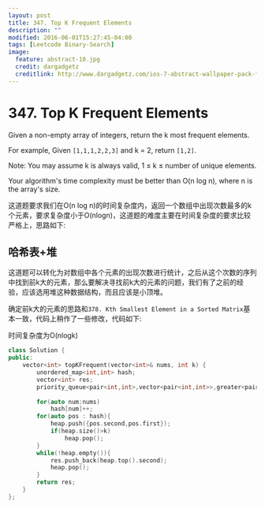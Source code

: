 ```yaml
---
layout: post
title: 347. Top K Frequent Elements
description: ""
modified: 2016-06-01T15:27:45-04:00
tags: [Leetcode Binary-Search]
image:
  feature: abstract-10.jpg
  credit: dargadgetz
  creditlink: http://www.dargadgetz.com/ios-7-abstract-wallpaper-pack-for-iphone-5-and-ipod-touch-retina/
---
```


# 347. Top K Frequent Elements

Given a non-empty array of integers, return the k most frequent elements.

For example,
Given ```[1,1,1,2,2,3]``` and k = 2, return ```[1,2]```.

Note: 
You may assume k is always valid, 1 ≤ k ≤ number of unique elements.

Your algorithm's time complexity must be better than O(n log n), where n is the array's size.

这道题要求我们在O(n log n)的时间复杂度内，返回一个数组中出现次数最多的k个元素，要求复杂度小于O(nlogn)，这道题的难度主要在时间复杂度的要求比较严格上，思路如下:

## 哈希表+堆

这道题可以转化为对数组中各个元素的出现次数进行统计，之后从这个次数的序列中找到前k大的元素，那么要解决寻找前k大的元素的问题，我们有了之前的经验，应该选用堆这种数据结构，而且应该是小顶堆。

确定前k大的元素的思路和```378. Kth Smallest Element in a Sorted Matrix```基本一致，代码上稍作了一些修改，代码如下:

时间复杂度为O(nlogk)

```c++
class Solution {
public:
    vector<int> topKFrequent(vector<int>& nums, int k) {
        unordered_map<int,int> hash;
        vector<int> res;
        priority_queue<pair<int,int>,vector<pair<int,int>>,greater<pair<int,int>>> heap;/*第一个参数指定元素类型，第二个参数决定使用哪一种容器，
																						第三个用于建立小顶堆*/
        for(auto num:nums)
            hash[num]++;
        for(auto pos : hash){
            heap.push({pos.second,pos.first});
            if(heap.size()>k)
                heap.pop();
        }
        while(!heap.empty()){
            res.push_back(heap.top().second);
            heap.pop();
        }
        return res;
    }
};
```




